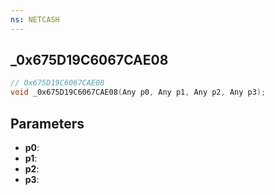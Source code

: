 ```yaml
---
ns: NETCASH
---
```

## _0x675D19C6067CAE08

```c
// 0x675D19C6067CAE08
void _0x675D19C6067CAE08(Any p0, Any p1, Any p2, Any p3);
```


## Parameters
* **p0**: 
* **p1**: 
* **p2**: 
* **p3**: 

